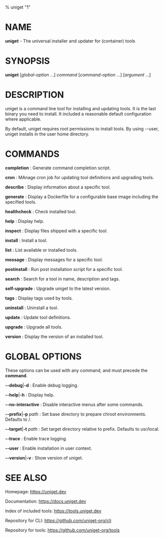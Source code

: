 % uniget "1"

# NAME
**uniget** - The universal installer and updater for (container) tools

# SYNOPSIS

**uniget** [_global-option_ ...] _command_ [_command-option_ ...] [_argument_ ...]

# DESCRIPTION

uniget is a command line tool for installing and updating tools. It is the last
binary you need to install. It included a reasonable default configuration where
applicable.

By default, uniget requires root permissions to install tools. By using --user,
uniget installs in the user home directory.

# COMMANDS

**completion**
: Generate command completion script.

**cron**
: MAnage cron job for updating tool definitions and upgrading tools.

**describe**
: Display information about a specific tool.

**generate**
: Display a Dockerfile for a configurable base image including the specified
tools.

**healthcheck**
: Check installed tool.

**help**
: Display help.

**inspect**
: Display files shipped with a specific tool.

**install**
: Install a tool.

**list**
: List available or installed tools.

**message**
: Display messages for a specific tool.

**postinstall**
: Run post installation script for a specific tool.

**search**
: Search for a tool in name, description and tags.

**self-upgrade**
: Upgrade uniget to the latest version.

**tags**
: Display tags used by tools.

**uninstall**
: Uninstall a tool.

**update**
: Update tool definitions.

**upgrade**
: Upgrade all tools.

**version**
: Display the version of an installed tool.

# GLOBAL OPTIONS

These options can be used with any command, and must precede the **command**.

**--debug**|**-d**
: Enable debug logging.

**--help**|**-h**
: Display help.

**--no-interactive**
: Disable interactive menus after some commands.

**--prefix**|**-p** _path_
: Set base directory to prepare chroot environments. Defaults to /.

**--target**|**-t** _path_
: Set target directory relative to prefix. Defaults to usr/local.

**--trace**
: Enable trace logging.

**--user**
: Enable installation in user context.

**--version**|**-v**
: Show version of uniget.

# SEE ALSO

Homepage: https://uniget.dev

Documentation: https://docs.uniget.dev

Index of included tools: https://tools.uniget.dev

Repository for CLI: https://github.com/uniget-org/cli

Repository for tools: https://github.com/uniget-org/tools
